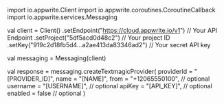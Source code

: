 import io.appwrite.Client
import io.appwrite.coroutines.CoroutineCallback
import io.appwrite.services.Messaging

val client = Client()
    .setEndpoint("https://cloud.appwrite.io/v1") // Your API Endpoint
    .setProject("5df5acd0d48c2") // Your project ID
    .setKey("919c2d18fb5d4...a2ae413da83346ad2") // Your secret API key

val messaging = Messaging(client)

val response = messaging.createTextmagicProvider(
    providerId = "[PROVIDER_ID]",
    name = "[NAME]",
    from = "+12065550100", // optional
    username = "[USERNAME]", // optional
    apiKey = "[API_KEY]", // optional
    enabled = false // optional
)
